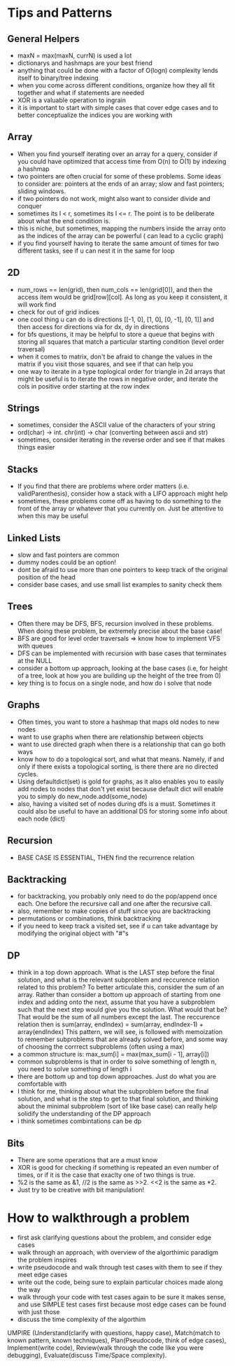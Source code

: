 # Tips and Patterns

## General Helpers
 - maxN = max(maxN, currN) is used a lot
 - dictionarys and hashmaps are your best friend
 - anything that could be done with a factor of O(logn) complexity lends itself to binary/tree indexing
 - when you come across different conditions, organize how they all fit together and what if statements are needed
 - XOR is a valuable operation to ingrain
 - it is important to start with simple cases that cover edge cases and to better conceptualize the indices you are working with
## Array
 - When you find yourself iterating over an array for a query, consider if you could have optimized that access time from O(n) to O(1) by indexing a hashmap
 - two pointers are often crucial for some of these problems. Some ideas to consider are: pointers at the ends of an array; slow and fast pointers; sliding windows.
 - if two pointers do not work, might also want to consider divide and conquer
 - sometimes its l < r, sometimes its l <= r. The point is to be deliberate about what the end condition is.
 - this is niche, but sometimes, mapping the numbers inside the array onto as the indices of the array can be powerful ( can lead to a cyclic graph)
 - if you find yourself having to iterate the same amount of times for two different tasks, see if u can nest it in the same for loop


## 2D
 - num_rows == len(grid), then num_cols == len(grid[0]), and then the access item would be grid[row][col]. As long as you keep it consistent, it will work find
 - check for out of grid indices
 - one cool thing u can do is directions [[-1, 0], [1, 0], [0, -1], [0, 1]] and then access for directions via for dx, dy in directions
 - for bfs questions, it may be helpful to store a queue that begins with storing all squares that match a particular starting condition (level order traversal)
 - when it comes to matrix, don't be afraid to change the values in the matrix if you visit those squares, and see if that can help you
 - one way to iterate in a type toplogical order for triangle in 2d arrays that might be useful is to iterate the rows in negative order, and iterate the cols in positive order starting at the row index
## Strings
 - sometimes, consider the ASCII value of the characters of your string
 - ord(char) -> int. chr(int) -> char (converting between ascii and str)
 - sometimes, consider iterating in the reverse order and see if that makes things easier
## Stacks
 - If you find that there are problems where order matters (i.e. validParenthesis), consider how a stack with a LIFO approach might help
 - sometimes, these problems come off as having to do something to the front of the array or whatever that you currently on. Just be attentive to when this may be useful

## Linked Lists
 - slow and fast pointers are common
 - dummy nodes could be an option!
 - dont be afraid to use more than one pointers to keep track of the original position of the head
 - consider base cases, and use small list examples to sanity check them
## Trees
 -  Often there may be DFS, BFS, recursion involved in these problems. When doing these problem, be extremely precise about the base case!
 - BFS are good for level order traversals => know how to implement VFS with queues
 - DFS can be implemented with recursion with base cases that terminates at the NULL
 - consider a bottom up approach, looking at the base cases (i.e, for height of a tree, look at how you are building up the height of the tree from 0)
 - key thing is to focus on a single node, and how do i solve that node

## Graphs
 - Often times, you want to store a hashmap that maps old nodes to new nodes
 - want to use graphs when there are relationship between objects
 - want to use directed graph when there is a relationship that can go both ways
 - know how to do a topological sort, and what that means. Namely, if and only if there exists a topological sorting, is there there are no directed cycles. 
 - Using defaultdict(set) is gold for graphs, as it also enables you to easily add nodes to nodes that don't yet exist because default dict will enable you to simply do new_node.add(some_node)
 - also, having a visited set of nodes during dfs is a must. Sometimes it could also be useful to have an additional DS for storing some info about each node (dict)

## Recursion
 - BASE CASE IS ESSENTIAL, THEN find the recurrence relation

 ## Backtracking
 - for backtracking, you probably only need to do the pop/append once each. One before the recursive call and one after the recursive call.
 - also, remember to make copies of stuff since you are backtracking
 - permutations or combinations, think backtracking
 - if you need to keep track a visited set, see if u can take advantage by modifying the original object with "#"s
## DP
 - think in a top down approach. What is the LAST step before the final solution, and what is the relevant subproblem and reccurence relation related to this problem? To better articulate this, consider the sum of an array. Rather than consider a bottom up approach of starting from one index and adding onto the next, assume that you have a subproblem such that the next step would give you the solution. What would that be? That would be the sum of all numbers except the last. The reccurence relation then is sum(array, endIndex) = sum(array, endIndex-1) + array(endIndex) This pattern, we will see, is followed with memoization to remember subproblems that are already solved before, and some way of choosing the corrrect subproblems (often using a max) 
 - a common structure is: max_sum[i] = max(max_sum[i - 1], array[i])
 - common subproblems is that in order to solve something of length n, you need to solve something of length i
 - there are bottom up and top down approaches. Just do what you are comfortable with
 - I think for me, thinking about what the subproblem before the final solution, and what is the step to get to that final solution, and thinking about the minimal subproblem (sort of like base case) can really help solidify the understanding of the DP approach
 - i think sometimes combintations can be dp

 ## Bits
 - There are some operations that are a must know
 - XOR is good for checking if something is repeated an even number of times, or if it is the case that exaclty one of two things is true.
 - %2 is the same as &1, //2 is the same as >>2. <<2 is the same as *2. 
 - Just try to be creative with bit manipulation!
# How to walkthrough a problem
 - first ask clarifying questions about the problem, and consider edge cases
 - walk through an approach, with overview of the algorthimic paradigm the problem inspires
 - write pseudocode and walk through test cases with them to see if they meet edge cases
 - write out the code, being sure to explain particular choices made along the way
 - walk through your code with test cases again to be sure it makes sense, and use SIMPLE test cases first because most edge cases can be found with just those
 - discuss the time complexity of the algorthim

 UMPIRE (Understand(clarify with questions, happy case), Match(match to known pattern, known techniques), Plan(Pseudocode, think of edge cases), Implement(write code), Review(walk through the code like you were debugging), Evaluate(discuss Time/Space complexity).